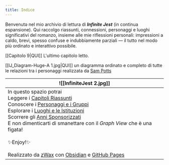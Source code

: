 ```yaml
---
title: Indice
---
```

Benvenutə nel mio archivio di lettura di **_Infinite Jest_** (in continua espansione). 
Qui raccolgo riassunti, connessioni, personaggi e luoghi significativi del romanzo, insieme alle mie riflessioni personali: impressioni a caldo, brevi, spesso confuse e indubbiamente parziali — il tutto nel modo più ordinato e interattivo possibile.

[[Capitolo 9|QUI]] L'ultimo capitolo letto.

[[IJ_Diagram-Huge-A 1.jpg|QUI]] un diagramma ordinato e completo di tutte le relazioni tra i personaggi realizzata da [Sam Potts](https://www.sampottsinc.com/projects/ij/)

| ![[InfiniteJest 2.jpg]]                                                                                                                                                                                                                                                                                                                                                                                                                                       |
| ------------------------------------------------------------------------------------------------------------------------------------------------------------------------------------------------------------------------------------------------------------------------------------------------------------------------------------------------------------------------------------------------------------------------------------------------------------- |
| In questo spazio potrai<br>Leggere i [Capitoli Riassunti](CAPITOLI/)<br>Conoscere i [Personaggi e i Gruppi](PERSONAGGI/)<br>Esplorare i [Luoghi e le Istituzioni](LUOGHI/)<br>Scorrere gli [Anni Sponsorizzati](CALENDARIO/)<br>E non dimenticarti di smanettare con il _*Graph View*_ che è una figata!<br><br>✨Enjoy!✨<br><br>Realizzato da [zWax](https://linktr.ee/zWax) con [Obsidian](https://obsidian.md/) e [GitHub Pages](https://pages.github.com/) |
